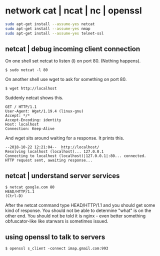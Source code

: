 
# network cat | ncat | nc | openssl

``` bash
sudo apt-get install --assume-yes netcat
sudo apt-get install --assume-yes nmap
sudo apt-get install --assume-yes telnet-ssl
```

## netcat | debug incoming client connection

On one shell set netcat to listen (l) on port 80. (Nothing happens).

    $ sudo netcat -l 80

On another shell use wget to ask for something on port 80.

    $ wget http://localhost

Suddenly netcat shows this.

    GET / HTTP/1.1
    User-Agent: Wget/1.19.4 (linux-gnu)
    Accept: */*
    Accept-Encoding: identity
    Host: localhost
    Connection: Keep-Alive

And wget sits around waiting for a response. It prints this.

    --2018-10-22 12:21:04--  http://localhost/
    Resolving localhost (localhost)... 127.0.0.1
    Connecting to localhost (localhost)|127.0.0.1|:80... connected.
    HTTP request sent, awaiting response...

## netcat | understand server services

    $ netcat google.com 80
    HEAD/HTTP/1.1
    (Ctrl-D)

After the netcat command type HEAD/HTTP/1.1 and you should get some kind of response. You should not be able to determine "what" is on the other end. You should not be told it is nginx - even better something obfuscator-like like starwars is sometimes issued.


## using openssl to talk to servers

    $ openssl s_client -connect imap.gmail.com:993


